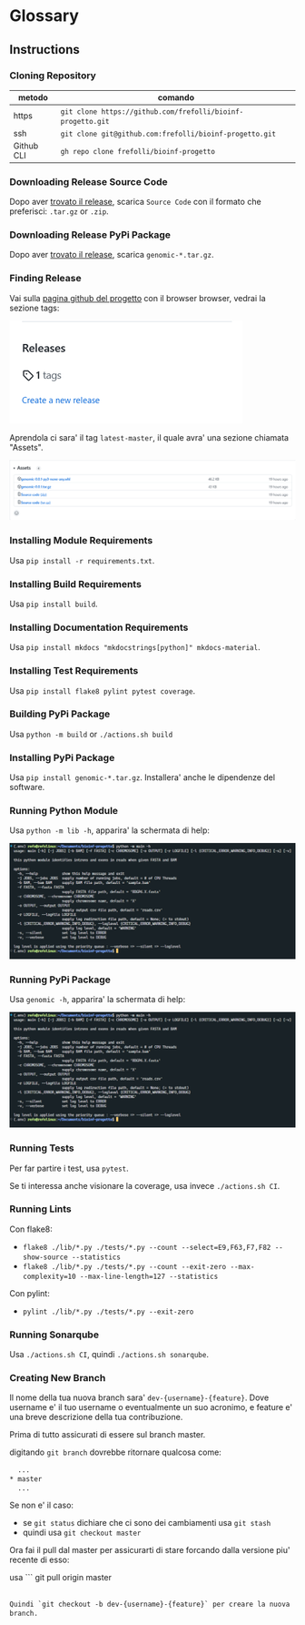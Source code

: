 # Glossary

## Instructions

### Cloning Repository

| metodo | comando |
| ------ | ------- |
| https | `git clone https://github.com/frefolli/bioinf-progetto.git` |
| ssh | `git clone git@github.com:frefolli/bioinf-progetto.git` |
| Github CLI | `gh repo clone frefolli/bioinf-progetto` |

### Downloading Release Source Code

Dopo aver [trovato il release](#finding-release), scarica `Source Code` con il formato che preferisci: `.tar.gz` or `.zip`.

### Downloading Release PyPi Package 

Dopo aver [trovato il release](#finding-release), scarica `genomic-*.tar.gz`.

### Finding Release

Vai sulla [pagina github del progetto](https://github.com/frefolli/bioinf-progetto) con il browser browser, vedrai la sezione tags:

![Github Page Tags](../../images/github_page_tags.png)

Aprendola ci sara' il tag `latest-master`, il quale avra' una sezione chiamata "Assets".

![Github Page Tags](../../images/github_page_latest_master_tag.png)

### Installing Module Requirements

Usa `pip install -r requirements.txt`.

### Installing Build Requirements

Usa `pip install build`.

### Installing Documentation Requirements

Usa `pip install mkdocs "mkdocstrings[python]" mkdocs-material`.

### Installing Test Requirements

Usa `pip install flake8 pylint pytest coverage`.

### Building PyPi Package

Usa `python -m build` or `./actions.sh build`

### Installing PyPi Package

Usa `pip install genomic-*.tar.gz`.
Installera' anche le dipendenze del software.

### Running Python Module

Usa `python -m lib -h`, apparira' la schermata di help:

![Github Page Tags](../../images/running_python_module_help.png)

### Running PyPi Package

Usa `genomic -h`, apparira' la schermata di help:

![Github Page Tags](../../images/running_pip_package_help.png)

### Running Tests

Per far partire i test, usa `pytest`.

Se ti interessa anche visionare la coverage, usa invece `./actions.sh CI`.

### Running Lints

Con flake8:

  - `flake8 ./lib/*.py ./tests/*.py --count --select=E9,F63,F7,F82 --show-source --statistics`
  - `flake8 ./lib/*.py ./tests/*.py --count --exit-zero --max-complexity=10 --max-line-length=127 --statistics`

Con pylint:

  - `pylint ./lib/*.py ./tests/*.py --exit-zero`

### Running Sonarqube

Usa `./actions.sh CI`, quindi `./actions.sh sonarqube`.

### Creating New Branch

Il nome della tua nuova branch sara' `dev-{username}-{feature}`.
Dove username e' il tuo username o eventualmente un suo acronimo,
e feature e' una breve descrizione della tua contribuzione.

Prima di tutto assicurati di essere sul branch master.

digitando `git branch` dovrebbe ritornare qualcosa come:

```git
  ...
* master
  ...
```

Se non e' il caso:

  - se `git status` dichiare che ci sono dei cambiamenti usa `git stash`
  - quindi usa `git checkout master`

Ora fai il pull dal master per assicurarti di stare forcando dalla versione piu' recente di esso: 

usa ```
  git pull origin master
```.

Quindi `git checkout -b dev-{username}-{feature}` per creare la nuova branch.